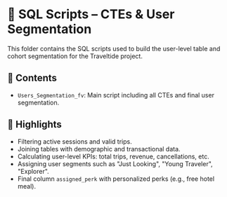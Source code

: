 # 🧠 SQL Scripts – CTEs & User Segmentation

This folder contains the SQL scripts used to build the user-level table and cohort segmentation for the Traveltide project.

## 📂 Contents

- `Users_Segmentation_fv`: Main script including all CTEs and final user segmentation.

## 📌 Highlights

- Filtering active sessions and valid trips.
- Joining tables with demographic and transactional data.
- Calculating user-level KPIs: total trips, revenue, cancellations, etc.
- Assigning user segments such as "Just Looking", "Young Traveler", "Explorer".
- Final column `assigned_perk` with personalized perks (e.g., free hotel meal).
